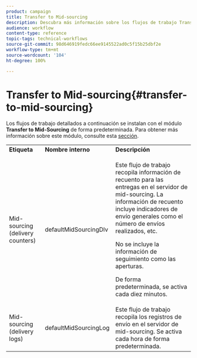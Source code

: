 ```yaml
---
product: campaign
title: Transfer to Mid-sourcing
description: Descubra más información sobre los flujos de trabajo Transfer to Mid-sourcing
audience: workflow
content-type: reference
topic-tags: technical-workflows
source-git-commit: 98d646919fedc66ee9145522ad0c5f15b25dbf2e
workflow-type: tm+mt
source-wordcount: '104'
ht-degree: 100%

---
```



# Transfer to Mid-sourcing{#transfer-to-mid-sourcing}

Los flujos de trabajo detallados a continuación se instalan con el módulo **Transfer to Mid-Sourcing** de forma predeterminada. Para obtener más información sobre este módulo, consulte esta [sección](../../installation/using/mid-sourcing-deployment.md).

<table> 
 <tbody> 
  <tr> 
   <td> <strong>Etiqueta</strong><br /> </td> 
   <td> <strong>Nombre interno</strong><br /> </td> 
   <td> <strong>Descripción</strong><br /> </td> 
  </tr> 
  <tr> 
   <td> <span class="uicontrol">Mid-sourcing (delivery counters)</span> <br /> </td> 
   <td> <span class="uicontrol">defaultMidSourcingDlv</span> <br /> </td> 
   <td> <p>Este flujo de trabajo recopila información de recuento para las entregas en el servidor de mid-sourcing. La información de recuento incluye indicadores de envío generales como el número de envíos realizados, etc.</p> <p>No se incluye la información de seguimiento como las aperturas.</p> <p>De forma predeterminada, se activa cada diez minutos.</p> </td> 
  </tr> 
  <tr> 
   <td> <span class="uicontrol">Mid-sourcing (delivery logs)</span> <br /> </td> 
   <td> <span class="uicontrol">defaultMidSourcingLog</span> <br /> </td> 
   <td> Este flujo de trabajo recopila los registros de envío en el servidor de mid-sourcing. Se activa cada hora de forma predeterminada.<br /> </td> 
  </tr> 
 </tbody> 
</table>

